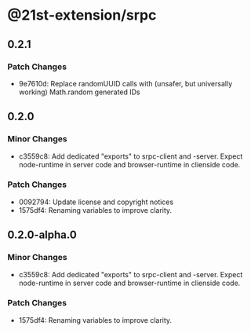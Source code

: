 # @21st-extension/srpc

## 0.2.1

### Patch Changes

- 9e7610d: Replace randomUUID calls with (unsafer, but universally working) Math.random generated IDs

## 0.2.0

### Minor Changes

- c3559c8: Add dedicated "exports" to srpc-client and -server. Expect node-runtime in server code and browser-runtime in clienside code.

### Patch Changes

- 0092794: Update license and copyright notices
- 1575df4: Renaming variables to improve clarity.

## 0.2.0-alpha.0

### Minor Changes

- c3559c8: Add dedicated "exports" to srpc-client and -server. Expect node-runtime in server code and browser-runtime in clienside code.

### Patch Changes

- 1575df4: Renaming variables to improve clarity.
